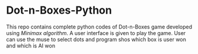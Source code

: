 # Dot-n-Boxes-Python
This repo contains complete python codes of Dot-n-Boxes game developed using _Minimax algorithm_. A user interface is given to play the game.
User can use the muse to select dots and program shos which box is user won and which is AI won
